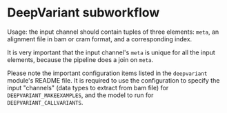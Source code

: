 # DeepVariant subworkflow

Usage: the input channel should contain tuples of three elements: `meta`, an alignment file in bam or
cram format, and a corresponding index.

It is very important that the input channel's `meta` is unique for all the input elements, because the pipeline does
a join on `meta`.

Please note the important configuration items listed in the `deepvariant` module's README file. It is required to use the
configuration to specify the input "channels" (data types to extract from bam file) for `DEEPVARIANT_MAKEEXAMPLES`, and the
model to run for `DEEPVARIANT_CALLVARIANTS`.
